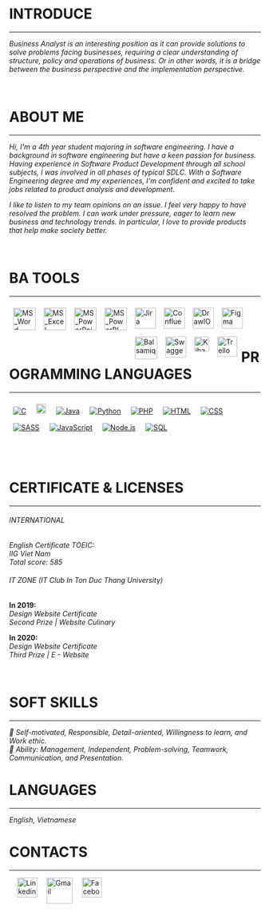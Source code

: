 <!-- <img width="220" height="220" src="https://tovinhkhang.netlify.app/images/contact.jpg" align="right" /> -->

# INTRODUCE
___
*Business Analyst is an interesting position as it can provide solutions to solve problems facing businesses, requiring a clear understanding of structure, policy and operations of business. Or in other words, it is a bridge between the business perspective and the implementation perspective.*
<br />

<br />

# ABOUT ME
___
*Hi,  I'm a 4th year student majoring in software engineering. I have a background in software engineering but have a keen passion for business. Having experience in Software Product Development through all school subjects, I was involved in all phases of typical SDLC. With a Software Engineering degree and my experiences, I'm confident and excited to take jobs related to  product analysis and development.*

*I like to listen to my team opinions on an issue. I feel very happy to have resolved the problem. I can work under pressure, eager to learn new business and technology trends. In particular, I love to provide products that help make society better.*
<br />

<br />

# BA TOOLS
___
<img align="left" alt="MS_Word" width="45px" style="margin:8px" src="https://upload.wikimedia.org/wikipedia/commons/thumb/f/fd/Microsoft_Office_Word_%282019%E2%80%93present%29.svg/120px-Microsoft_Office_Word_%282019%E2%80%93present%29.svg.png" />
<img align="left" alt="MS_Excel" width="45px" style="margin:8px" src="https://upload.wikimedia.org/wikipedia/commons/thumb/3/34/Microsoft_Office_Excel_%282019%E2%80%93present%29.svg/120px-Microsoft_Office_Excel_%282019%E2%80%93present%29.svg.png" />
<img align="left" alt="MS_PowerPoint" width="45px" style="margin:8px" src="https://upload.wikimedia.org/wikipedia/commons/thumb/0/0d/Microsoft_Office_PowerPoint_%282019%E2%80%93present%29.svg/120px-Microsoft_Office_PowerPoint_%282019%E2%80%93present%29.svg.png" />
<img align="left" alt="MS_PowerBI" width="45px" style="margin:8px" src="https://upload.wikimedia.org/wikipedia/commons/thumb/c/cf/New_Power_BI_Logo.svg/120px-New_Power_BI_Logo.svg.png" />
<img align="left" alt="Jira" width="42px" style="margin:8px" src="https://cdn.icon-icons.com/icons2/2699/PNG/512/atlassian_jira_logo_icon_170511.png" />
<img align="left" alt="Confluence" width="42px" style="margin:8px" src="https://image.winudf.com/v2/image1/Y29tLmF0bGFzc2lhbi5hbmRyb2lkLmNvbmZsdWVuY2UuY29yZV9pY29uXzE1NTg2NDMwNjdfMDI5/icon.png?w=&fakeurl=1" />
<img align="left" alt="DrawIO" width="42px" style="margin:8px" src="https://images.g2crowd.com/uploads/product/image/large_detail/large_detail_9461f02c23e995e5d5e46e2676d110af/draw-io.png" />
<img align="left" alt="Figma" width="42px" style="margin:8px" src="https://cdn-icons-png.flaticon.com/512/5968/5968705.png" />
<img align="left" alt="Balsamiq" width="45px" style="margin:8px" src="https://tovinhkhang.netlify.app/images/balsamiq.png" />
<img align="left" alt="Swagger" width="42px" style="margin:8px" src="https://qavalidation.com/wp-content/uploads/2018/12/logo-swagger.png" />
<img align="left" alt="Kibana" width="30px" style="margin:8px" src="https://images.contentstack.io/v3/assets/bltefdd0b53724fa2ce/blt4608a3aa29a0ed9c/637e67358db6e810ab77c1e8/kibana-logo.png" />
<img align="left" alt="Trello" width="40px" style="margin:8px" src="https://iconape.com/wp-content/files/eo/110906/svg/trello.svg" />
<br/>
<br />

<br />

# PROGRAMMING LANGUAGES
___
<p>
    <a href="#"><img alt="C" style="margin:8px" src="https://custom-icon-badges.herokuapp.com/badge/C-03599C.svg?logo=c-in-hexagon&logoColor=white"></a>
    <a href="#"><img alt="C#" style="margin:8px" height="20px" src="https://img.shields.io/badge/c%23-%23239120.svg?style=for-the-badge&logo=csharp&logoColor=white"></a>
    <a href="#"><img alt="Java" style="margin:8px" src="https://img.shields.io/badge/Java-007396.svg?logo=java&logoColor=white"></a>
    <a href="#"><img alt="Python" style="margin:8px" src="https://img.shields.io/badge/Python-14354C.svg?logo=python&logoColor=white"></a>
    <a href="#"><img alt="PHP" style="margin:8px" src="https://img.shields.io/badge/PHP-777BB4.svg?logo=php&logoColor=white"></a> 
    <a href="#"><img alt="HTML" style="margin:8px" src="https://img.shields.io/badge/HTML-E34F26.svg?logo=html5&logoColor=white"></a>       
    <a href="#"><img alt="CSS" style="margin:8px" src="https://img.shields.io/badge/CSS-1572B6.svg?logo=css3&logoColor=white"></a>
    <a href="#"><img alt="SASS" style="margin:8px" src="https://img.shields.io/badge/Sass-hotpink.svg?logo=SASS&logoColor=white"></a>
    <a href="#"><img alt="JavaScript" style="margin:8px" src="https://img.shields.io/badge/JavaScript-F7DF1E.svg?logo=javascript&logoColor=black"></a>
    <a href="#"><img alt="Node.js" style="margin:8px" src="https://img.shields.io/badge/Node.js-43853D.svg?logo=node.js&logoColor=white"></a>
    <a href="#"><img alt="SQL" style="margin:8px" src="https://custom-icon-badges.herokuapp.com/badge/SQL-025E8C.svg?logo=database&logoColor=white"></a>
</p>
<br />

<br />

# CERTIFICATE & LICENSES
___
###### INTERNATIONAL
*English Certificate TOEIC:*
<br />
*IIG Viet Nam*
<br />
*Total score: 585*
<br />

###### IT ZONE (IT Club In Ton Duc Thang University)
**In 2019:**
<br />
*Design Website Certificate*
<br />
*Second Prize | Website Culinary*
<br />

**In 2020:**
<br />
*Design Website Certificate*
<br />
*Third Prize | E - Website*
<br />

<br />

# SOFT SKILLS
___
*🌱 Self-motivated, Responsible, Detail-oriented, Willingness to learn, and Work ethic.*
<br />
*💪 Ability: Management, Independent, Problem-solving, Teamwork, Communication, and Presentation.*
<br />

# LANGUAGES
___
_English, Vietnamese_


# CONTACTS
___
[<img align="left" alt="Linkedin" width="40px" style="margin-left:16px" src="https://www.dtl.coventry.domains/wp-content/uploads/2020/07/LinkedIn-Logo-1024x1024.png" />][linkedin]

[<img align="left" alt="Gmail" width="52px" style="margin-left:16px" src="https://upload.wikimedia.org/wikipedia/commons/thumb/7/7e/Gmail_icon_%282020%29.svg/512px-Gmail_icon_%282020%29.svg.png" />][gmail]

[<img align="left" alt="Facebook" width="40px" style="margin-left:16px" src="https://upload.wikimedia.org/wikipedia/commons/thumb/f/fb/Facebook_icon_2013.svg/768px-Facebook_icon_2013.svg.png" />][facebook]


<br /><br /><br />
---

[facebook]: https://www.facebook.com/chamnho.156/
[instagram]: https://www.instagram.com/ngnbt_/
[linkedin]: https://www.linkedin.com/in/baotramnguyen2000/
[gmail]: mailto:tramnguyenngocbao2000@gmail.com


<!-- <details>
  <summary>Show GitHub Stats</summary>
  <img align="left" alt="My Github Stats" src="https://github-readme-stats.vercel.app/api?username=ToVinhKhang&count_private=true&include_all_commits=true&theme=nightowl" />
</details> -->

